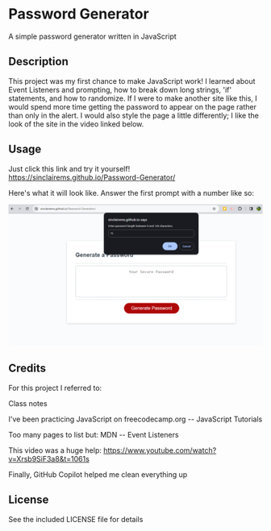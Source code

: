 # Password Generator
A simple password generator written in JavaScript

## Description

This project was my first chance to make JavaScript work! I learned about Event Listeners and prompting, how to break down long strings, 'if' statements, and how to randomize. If I were to make another site like this, I would spend more time getting the password to appear on the page rather than only in the alert. I would also style the page a little differently; I like the look of the site in the video linked below. 

## Usage

Just click this link and try it yourself! 
https://sinclairems.github.io/Password-Generator/

Here's what it will look like. Answer the first prompt with a number like so:

![screenshot](assets/images/screenshot-1.png)

## Credits

For this project I referred to:

Class notes

I've been practicing JavaScript on freecodecamp.org -- JavaScript Tutorials

Too many pages to list but: MDN -- Event Listeners


This video was a huge help: https://www.youtube.com/watch?v=Xrsb9SiF3a8&t=1061s

Finally, GitHub Copilot helped me clean everything up

## License

See the included LICENSE file for details
